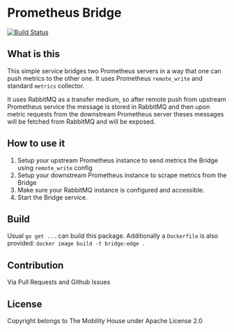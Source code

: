 Prometheus Bridge
=================

[![Build Status](https://ci-test.tmh.cloud/buildStatus/icon?job=Prometheus%20Bridge/master)](https://ci-test.tmh.cloud/job/Prometheus%20Bridge/job/master/)

What is this
-------------

This simple service bridges two Prometheus servers in a way that one can push metrics to the other one. It uses Prometheus `remote_write` and standard `metrics` collector.

It uses RabbitMQ as a transfer medium, so after remote push from upstream Prometheus service the message is stored in RabbitMQ and then upon metric requests from the downstream Prometheus server theses messages will be fetched from RabbitMQ and will be exposed.

How to use it
-------------
1. Setup your upstream Prometheus instance to send metrics the Bridge using `remote_write` config
2. Setup your downstream Prometheus instance to scrape metrics from the Bridge
3. Make sure your RabbitMQ instance is configured and accessible.
4. Start the Bridge service.

Build
-----

Usual `go get ...` can build this package. Additionally a `Dockerfile` is also provided: `docker image build -t bridge:edge .`

Contribution
------------

Via Pull Requests and Github Issues

License
-------

Copyright belongs to The Mobility House under Apache License 2.0 
